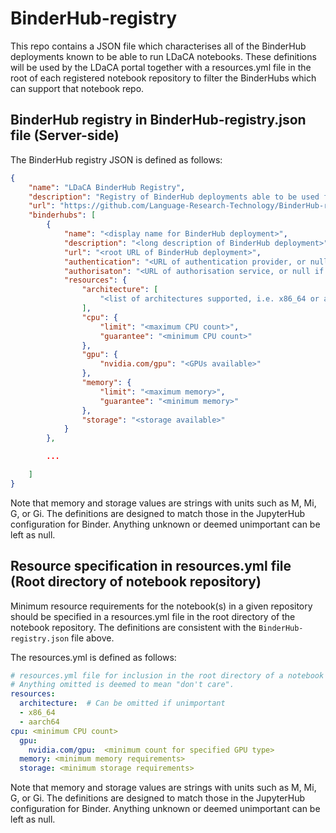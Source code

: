 # BinderHub-registry
This repo contains a JSON file which characterises all of the BinderHub deployments known to be able to run LDaCA notebooks. These definitions will be used by the LDaCA portal together with a resources.yml file in the root of each registered notebook repository to filter the BinderHubs which can support that notebook repo.

## BinderHub registry in BinderHub-registry.json file (Server-side)
The BinderHub registry JSON is defined as follows:
```json
{
	"name": "LDaCA BinderHub Registry",
	"description": "Registry of BinderHub deployments able to be used for LDaCA-ATAP Jupyter/R notebooks",
	"url": "https://github.com/Language-Research-Technology/BinderHub-registry",
	"binderhubs": [
		{
			"name": "<display name for BinderHub deployment>",
			"description": "<long description of BinderHub deployment>",
			"url": "<root URL of BinderHub deployment>",
			"authentication": "<URL of authentication provider, or null if no authentication required: e.g. https://cilogon.org>",
			"authorisaton": "<URL of authorisation service, or null if no authorisation required: e.g. https://rems.ldaca.edu.au>",
			"resources": {
				"architecture": [
                    "<list of architectures supported, i.e. x86_64 or aarch64​. Null if unknown>"
				],
				"cpu": {
					"limit": "<maximum CPU count>",
					"guarantee": "<minimum CPU count>"
				},
				"gpu": {
					"nvidia.com/gpu": "<GPUs available>"
				},
				"memory": {
					"limit": "<maximum memory>",
					"guarantee": "<minimum memory>"
				},
				"storage": "<storage available>"
			}
		},

        ...

    ]
}
```

Note that memory and storage values are strings with units such as M, Mi, G, or Gi. The definitions are designed to match those in the JupyterHub configuration for Binder. Anything unknown or deemed unimportant can be left as null.

## Resource specification in resources.yml file (Root directory of notebook repository)
Minimum resource requirements for the notebook(s) in a given repository should be specified in a resources.yml file in the root directory of the notebook repository. The definitions are consistent with the ```BinderHub-registry.json``` file above.

The resources.yml is defined as follows:
```yaml
# resources.yml file for inclusion in the root directory of a notebook repository.
# Anything omitted is deemed to mean "don't care".
resources:
  architecture:  # Can be omitted if unimportant
  - x86_64
  - aarch64
cpu: <minimum CPU count>
  gpu:
    nvidia.com/gpu:  <minimum count for specified GPU type>
  memory: <minimum memory requirements>
  storage: <minimum storage requirements>
```
Note that memory and storage values are strings with units such as M, Mi, G, or Gi. The definitions are designed to match those in the JupyterHub configuration for Binder. Anything unknown or deemed unimportant can be left as null.